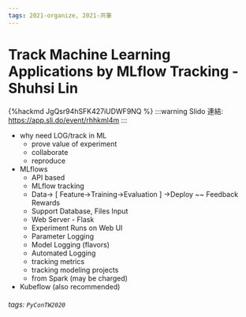 ```yaml
---
tags: 2021-organize, 2021-共筆
---
```


# Track Machine Learning Applications by MLflow Tracking - Shuhsi Lin

{%hackmd JgQsr94hSFK427iUDWF9NQ %}
:::warning
Slido 連結: https://app.sli.do/event/rhhkml4m
:::
- why need LOG/track in ML
	- prove value of experiment
	- collaborate
	- reproduce
- MLflows
	- API based
	- MLflow tracking
	- Data-> [ Feature->Training->Evaluation ] ->Deploy ~~ Feedback Rewards
	- Support Database, Files Input
	- Web Server - Flask
	- Experiment Runs on Web UI
	- Parameter Logging
	- Model Logging (flavors)
	- Automated Logging
	- tracking metrics
	- tracking modeling projects
	- from Spark (may be charged)
- Kubeflow (also recommended)
      

###### tags: `PyConTW2020`
